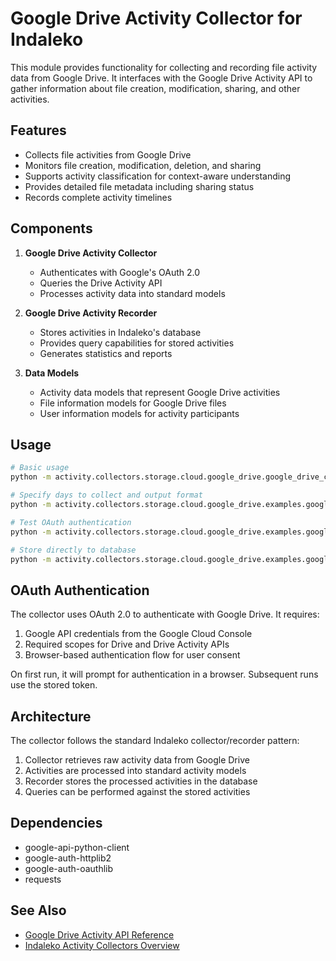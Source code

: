 # Google Drive Activity Collector for Indaleko

This module provides functionality for collecting and recording file activity data from Google Drive. It interfaces with the Google Drive Activity API to gather information about file creation, modification, sharing, and other activities.

## Features

- Collects file activities from Google Drive
- Monitors file creation, modification, deletion, and sharing
- Supports activity classification for context-aware understanding
- Provides detailed file metadata including sharing status
- Records complete activity timelines

## Components

1. **Google Drive Activity Collector**
   - Authenticates with Google's OAuth 2.0
   - Queries the Drive Activity API
   - Processes activity data into standard models

2. **Google Drive Activity Recorder**
   - Stores activities in Indaleko's database
   - Provides query capabilities for stored activities
   - Generates statistics and reports

3. **Data Models**
   - Activity data models that represent Google Drive activities
   - File information models for Google Drive files
   - User information models for activity participants

## Usage

```bash
# Basic usage
python -m activity.collectors.storage.cloud.google_drive.google_drive_collector

# Specify days to collect and output format
python -m activity.collectors.storage.cloud.google_drive.examples.google_drive_example --days 30 --output drive_activities.jsonl

# Test OAuth authentication
python -m activity.collectors.storage.cloud.google_drive.examples.google_drive_example --test-oauth

# Store directly to database
python -m activity.collectors.storage.cloud.google_drive.examples.google_drive_example --to-db
```

## OAuth Authentication

The collector uses OAuth 2.0 to authenticate with Google Drive. It requires:

1. Google API credentials from the Google Cloud Console
2. Required scopes for Drive and Drive Activity APIs
3. Browser-based authentication flow for user consent

On first run, it will prompt for authentication in a browser. Subsequent runs use the stored token.

## Architecture

The collector follows the standard Indaleko collector/recorder pattern:

1. Collector retrieves raw activity data from Google Drive
2. Activities are processed into standard activity models
3. Recorder stores the processed activities in the database
4. Queries can be performed against the stored activities

## Dependencies

- google-api-python-client
- google-auth-httplib2
- google-auth-oauthlib
- requests

## See Also

- [Google Drive Activity API Reference](https://developers.google.com/drive/activity/v2/reference)
- [Indaleko Activity Collectors Overview](link-to-collectors-docs)